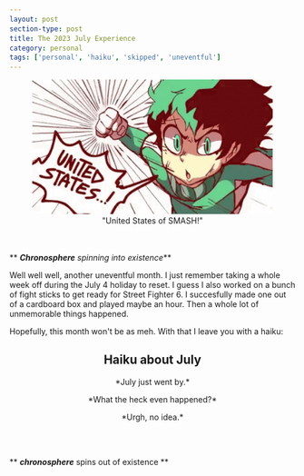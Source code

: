 ```yaml
---
layout: post
section-type: post
title: The 2023 July Experience
category: personal
tags: ['personal', 'haiku', 'skipped', 'uneventful']
---
```


<figure align="center">
	<img src="/img/united-states-smash-united-states-of-smash.gif">
	<figcaption align=center>"United States of SMASH!"</figcaption>
</figure>

<br/><br/>
** __*Chronosphere*__ *spinning* *into* *existence*** 

Well well well, another uneventful month. I just remember taking a whole week off during the July 4 holiday to reset. I guess I also worked on a bunch of fight sticks to get ready for Street Fighter 6. I succesfully made one out of a cardboard box and played maybe an hour. Then a whole lot of unmemorable things happened. 

Hopefully, this month won't be as meh. With that I leave you with a haiku:

<h2 align="center"> Haiku about July </h2>	

<p align="center">*July just went by.*</p>

<p align="center">*What the heck even happened?*</p>

<p align="center">*Urgh, no idea.*</p>

<br/><br/>

 ** __*chronosphere*__ spins out of existence **

